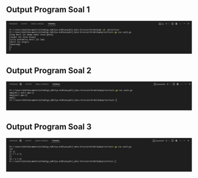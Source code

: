 ## Output Program Soal 1
![This is an alt text.](https://github.com/Adhitya2808/Go_Adhitya-Ardhiansyah/blob/main/5_Data-Structure/Screenshoot/priori1-1.png)

## Output Program Soal 2
![This is an alt text.](https://github.com/Adhitya2808/Go_Adhitya-Ardhiansyah/blob/main/5_Data-Structure/Screenshoot/priori1-2.png)

## Output Program Soal 3
![This is an alt text.](https://github.com/Adhitya2808/Go_Adhitya-Ardhiansyah/blob/main/5_Data-Structure/Screenshoot/priori1-3.png)
